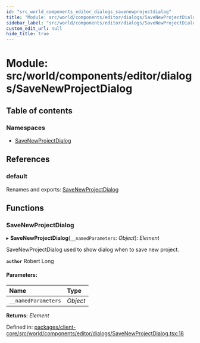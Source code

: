```yaml
---
id: "src_world_components_editor_dialogs_savenewprojectdialog"
title: "Module: src/world/components/editor/dialogs/SaveNewProjectDialog"
sidebar_label: "src/world/components/editor/dialogs/SaveNewProjectDialog"
custom_edit_url: null
hide_title: true
---
```


# Module: src/world/components/editor/dialogs/SaveNewProjectDialog

## Table of contents

### Namespaces

- [SaveNewProjectDialog](src_world_components_editor_dialogs_savenewprojectdialog.savenewprojectdialog.md)

## References

### default

Renames and exports: [SaveNewProjectDialog](src_world_components_editor_dialogs_savenewprojectdialog.md#savenewprojectdialog)

## Functions

### SaveNewProjectDialog

▸ **SaveNewProjectDialog**(`__namedParameters`: *Object*): *Element*

SaveNewProjectDialog used to show dialog when to save new project.

**`author`** Robert Long

#### Parameters:

Name | Type |
:------ | :------ |
`__namedParameters` | *Object* |

**Returns:** *Element*

Defined in: [packages/client-core/src/world/components/editor/dialogs/SaveNewProjectDialog.tsx:18](https://github.com/xr3ngine/xr3ngine/blob/673ad6a5f/packages/client-core/src/world/components/editor/dialogs/SaveNewProjectDialog.tsx#L18)
